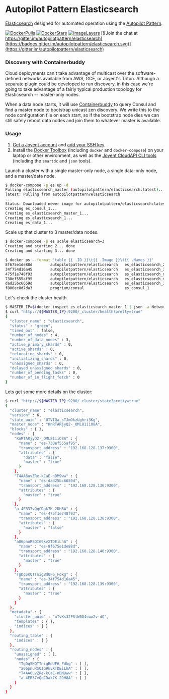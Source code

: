 Autopilot Pattern Elasticsearch
==========

[Elasticsearch](https://www.elastic.co/products) designed for automated operation using the [Autopilot Pattern](http://autopilotpattern.io/).

[![DockerPulls](https://img.shields.io/docker/pulls/autopilotpattern/elasticsearch.svg)](https://registry.hub.docker.com/u/autopilotpattern/elasticsearch/)
[![DockerStars](https://img.shields.io/docker/stars/autopilotpattern/elasticsearch.svg)](https://registry.hub.docker.com/u/autopilotpattern/elasticsearch/)
[![ImageLayers](https://badge.imagelayers.io/autopilotpattern/elasticsearch:latest.svg)](https://imagelayers.io/?images=autopilotpattern/elasticsearch:latest)
[![Join the chat at https://gitter.im/autopilotpattern/elasticsearch](https://badges.gitter.im/autopilotpattern/elasticsearch.svg)](https://gitter.im/autopilotpattern/elasticsearch)

### Discovery with Containerbuddy

Cloud deployments can't take advantage of multicast over the software-defined networks available from AWS, GCE, or Joyent's Triton. Although a separate plugin could be developed to run discovery, in this case we're going to take advantage of a fairly typical production topology for Elasticsearch -- master-only nodes.

When a data node starts, it will use [Containerbuddy](https://github.com/joyent/containerbuddy) to query Consul and find a master node to bootstrap unicast zen discovery. We write this to the node configuration file on each start, so if the bootstrap node dies we can still safely reboot data nodes and join them to whatever master is available.

### Usage

1. [Get a Joyent account](https://my.joyent.com/landing/signup/) and [add your SSH key](https://docs.joyent.com/public-cloud/getting-started).
1. Install the [Docker Toolbox](https://docs.docker.com/installation/mac/) (including `docker` and `docker-compose`) on your laptop or other environment, as well as the [Joyent CloudAPI CLI tools](https://apidocs.joyent.com/cloudapi/#getting-started) (including the `smartdc` and `json` tools).

Launch a cluster with a single master-only node, a single data-only node, and a master/data node.

```bash
$ docker-compose -p es up -d
Pulling elasticsearch_master (autopilotpattern/elasticsearch:latest)...
latest: Pulling from autopilotpattern/elasticsearch
...
Status: Downloaded newer image for autopilotpattern/elasticsearch:latest
Creating es_consul_1...
Creating es_elasticsearch_master_1...
Creating es_elasticsearch_1...
Creating es_data_1...
```

Scale up that cluster to 3 master/data nodes.

```bash
$ docker-compose -p es scale elasticsearch=3
Creating and starting 2... done
Creating and starting 3... done

$ docker ps --format 'table {{ .ID }}\t{{ .Image }}\t{{ .Names }}'
8f675e1de88d        autopilotpattern/elasticsearch   es_elasticsearch_2
34f754d16a45        autopilotpattern/elasticsearch   es_elasticsearch_3
475f1e748f93        autopilotpattern/elasticsearch   es_elasticsearch_data_1
730ef555af95        autopilotpattern/elasticsearch   es_elasticsearch_master_1
dad25bc6659d        autopilotpattern/elasticsearch   es_elasticsearch_1
f806ec8d7da3        progrium/consul                  es_consul_1

```

Let's check the cluster health.

```bash
$ MASTER_IP=$(docker inspect es_elasticsearch_master_1 | json -a NetworkSettings.IPAddress)
$ curl "http://${MASTER_IP}:9200/_cluster/health?pretty=true"
{
  "cluster_name" : "elasticsearch",
  "status" : "green",
  "timed_out" : false,
  "number_of_nodes" : 4,
  "number_of_data_nodes" : 3,
  "active_primary_shards" : 0,
  "active_shards" : 0,
  "relocating_shards" : 0,
  "initializing_shards" : 0,
  "unassigned_shards" : 0,
  "delayed_unassigned_shards" : 0,
  "number_of_pending_tasks" : 0,
  "number_of_in_flight_fetch" : 0
}

```

Lets get some more details on the cluster:

```bash
$ curl "http://${MASTER_IP}:9200/_cluster/state?pretty=true"
{
  "cluster_name" : "elasticsearch",
  "version" : 6,
  "state_uuid" : "UTVIQa_sTJmOkzUghri3Kg",
  "master_node" : "KnRTARjyQ2-_OML81iiO8A",
  "blocks" : { },
  "nodes" : {
    "KnRTARjyQ2-_OML81iiO8A" : {
      "name" : "es-730ef555af95",
      "transport_address" : "192.168.128.137:9300",
      "attributes" : {
        "data" : "false",
        "master" : "true"
      }
    },
    "T4AA6uvZRe-kCaE-nDM9ww" : {
      "name" : "es-dad25bc6659d",
      "transport_address" : "192.168.128.136:9300",
      "attributes" : {
        "master" : "true"
      }
    },
    "a-4ER37vQqCDak7K-2DH8A" : {
      "name" : "es-475f1e748f93",
      "transport_address" : "192.168.128.138:9300",
      "attributes" : {
        "master" : "false"
      }
    },
    "a06pnuRSQIG9kvXTDEiLhA" : {
      "name" : "es-8f675e1de88d",
      "transport_address" : "192.168.128.140:9300",
      "attributes" : {
        "master" : "true"
      }
    },
    "TgDqSKQTTnigBdUF6_Fdkg" : {
      "name" : "es-34f754d16a45",
      "transport_address" : "192.168.128.139:9300",
      "attributes" : {
        "master" : "true"
      }
    }
  },
  "metadata" : {
    "cluster_uuid" : "uTvKs32PStW0Q4swo2v-dQ",
    "templates" : { },
    "indices" : { }
  },
  "routing_table" : {
    "indices" : { }
  },
  "routing_nodes" : {
    "unassigned" : [ ],
    "nodes" : {
      "TgDqSKQTTnigBdUF6_Fdkg" : [ ],
      "a06pnuRSQIG9kvXTDEiLhA" : [ ],
      "T4AA6uvZRe-kCaE-nDM9ww" : [ ],
      "a-4ER37vQqCDak7K-2DH8A" : [ ]
    }
  }
}

```
